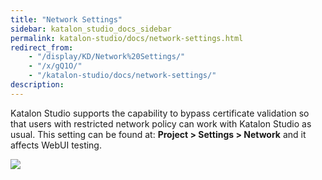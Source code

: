 ```yaml
---
title: "Network Settings" 
sidebar: katalon_studio_docs_sidebar
permalink: katalon-studio/docs/network-settings.html 
redirect_from:
    - "/display/KD/Network%20Settings/"
    - "/x/gQ1O/"
    - "/katalon-studio/docs/network-settings/"
description: 
---
```

Katalon Studio supports the capability to bypass certificate validation so that users with restricted network policy can work with Katalon Studio as usual. This setting can be found at: **Project > Settings > Network** and it affects WebUI testing.

![](../../images/katalon-studio/docs/network-settings/image2017-6-29-163A353A46.png)